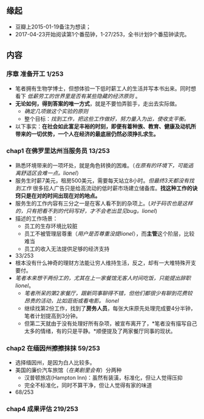 ##  缘起
+ 豆瓣上2015-01-19备注为想读；
+ 2017-04-23开始阅读第1个番茄钟，1-27/253，全书计划9个番茄钟读完。

##  内容
###  序章 准备开工  1/253
+ 笔者拥有生物学博士，但想体验一下低时薪工人的生活并写本书出来。同时想看下 *低薪劳工的世界里是否有某些隐藏的经济原则* 。
+ **无论如何，得到答案的唯一方式**，就是不要怕弄脏手，走出去实际做。
	+ *确定几项做这个实验的原则*
	+ 整个目标：*找到工作，把这些工作做好，努力量入为出，使收支平衡。*
+ 以下事实：**在社会如此富足丰裕的时刻，即便有着种族、教育、健康及动机所带来的一切优势，一个人在经济的最底层仍然必须挣扎求生。**

###  chap1 在佛罗里达州当服务员 13/253
+ 熟悉环境带来的一项坏处，就是角色转换的困难。（*在原有的环境下，可能逃离舒适区会难一点。lionel*）
+ 服务生时薪7美元，租房500美元，需要每天站立8小时。*但最终3天都没有找到工作* 很多招人广告只是给高流动的低时薪市场建立储备库。**找这种工作的诀窍只是在对的时间出现在对的地点。** 
+ 服务生的工作内容有三分之一是在客人看不到的杂项上。(*对于码农也是这样的，只有把看不到的代码写好，才不会老出显见bug。lionel*)
+ 描述的工作场景：
	+ 员工的生存环境比较脏
	+ 员工不被管理层尊重（*用户是否尊重没提lionel*），而**主管**这个阶层，比较难当
	+ 员工的收入无法提供足够的经济支持
+ 33/253 
+ 根本没有什么神奇的理财方法能让穷人维持生活，反之，却有一大堆特殊开支要付。
+ *笔者本来想干两份工的，尤其在上一家餐馆无客人时间吃饭，只能提出辞职 lionel*。
	+ *笔者所呆的第2家餐厅，跟新同事聊得不错，但他们都很少有聊到花费较昂贵的活动，比如逛街或看电影。 lionel*
	+ 继续找第2份工作，找到了**房务人员**，每张大床原先处理完成要4分半钟，笔者计划提高到3分钟。
	+ 但第二天就由于没有处理好所有杂项，被宣布离开了，*笔者没有描写自己太多的情绪，有的只是平静。*顺便提及了两家餐厅同事的现状。

###  chap2 在缅因州擦擦抹抹  59/253
+ 选择缅因州，是因为白人比较多。 
+ 美国的廉价汽车旅馆（*在美剧里会有*）分两种
	+ 汉普顿旅店(Hampton Inn)：虽然有装潢，标准化，但让人觉得压抑
	+ 完全不标准化，同时不算干净，但让人觉得有家的味道
+ 68/253

###  chap4 成果评估  219/253